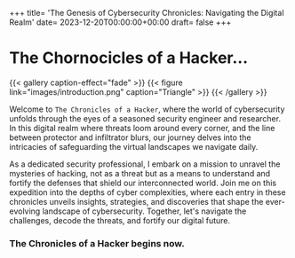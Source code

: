 +++
title= 'The Genesis of Cybersecurity Chronicles: Navigating the Digital Realm'
date= 2023-12-20T00:00:00+00:00
draft= false
+++

# The Chornocicles of a Hacker...

{{< gallery caption-effect="fade" >}}
  {{< figure link="images/introduction.png" caption="Triangle" >}}
{{< /gallery >}}

Welcome to `The Chronicles of a Hacker`, where the world of cybersecurity unfolds through the eyes of a seasoned security engineer and researcher. In this digital realm where threats loom around every corner, and the line between protector and infiltrator blurs, our journey delves into the intricacies of safeguarding the virtual landscapes we navigate daily.

As a dedicated security professional, I embark on a mission to unravel the mysteries of hacking, not as a threat but as a means to understand and fortify the defenses that shield our interconnected world. Join me on this expedition into the depths of cyber complexities, where each entry in these chronicles unveils insights, strategies, and discoveries that shape the ever-evolving landscape of cybersecurity. Together, let's navigate the challenges, decode the threats, and fortify our digital future. 

### The Chronicles of a Hacker begins now.

